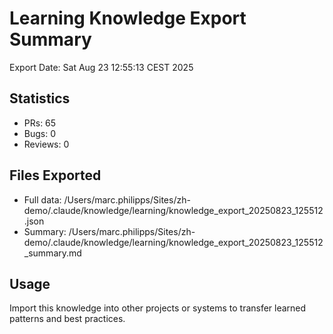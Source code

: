 # Learning Knowledge Export Summary

Export Date: Sat Aug 23 12:55:13 CEST 2025

## Statistics
- PRs:       65
- Bugs:        0  
- Reviews:        0

## Files Exported
- Full data: /Users/marc.philipps/Sites/zh-demo/.claude/knowledge/learning/knowledge_export_20250823_125512.json
- Summary: /Users/marc.philipps/Sites/zh-demo/.claude/knowledge/learning/knowledge_export_20250823_125512_summary.md

## Usage
Import this knowledge into other projects or systems to transfer learned patterns and best practices.
